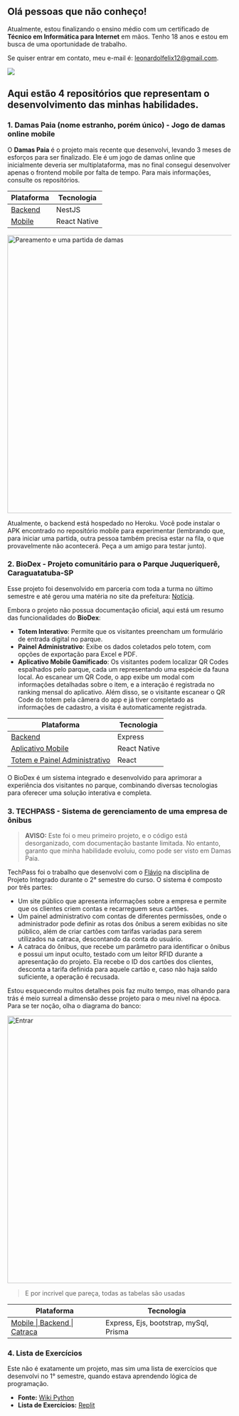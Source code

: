 ## Olá pessoas que não conheço!

Atualmente, estou finalizando o ensino médio com um certificado de **Técnico em Informática para Internet** em mãos. Tenho 18 anos e estou em busca de uma oportunidade de trabalho.

Se quiser entrar em contato, meu e-mail é: [leonardolfelix12@gmail.com](mailto:leonardolfelix12@gmail.com).

<a href="https://github.com/6aleatorio6" align="left">
    <img src="https://github-readme-stats.vercel.app/api/top-langs/?username=6aleatorio6&hide=java,html,tex&title_color=ffffff&text_color=c9cacc&icon_color=2bbc8a&bg_color=1d1f21&langs_count=3" />
</a>

## Aqui estão 4 repositórios que representam o desenvolvimento das minhas habilidades.

### 1. Damas Paia (nome estranho, porém único) - Jogo de damas online mobile

O **Damas Paia** é o projeto mais recente que desenvolvi, levando 3 meses de esforços para ser finalizado. Ele é um jogo de damas online que inicialmente deveria ser multiplataforma, mas no final consegui desenvolver apenas o frontend mobile por falta de tempo. Para mais informações, consulte os repositórios.

| Plataforma                                                   | Tecnologia   | 
| ------------------------------------------------------------ | ------------ | 
| [Backend](https://github.com/6aleatorio6/Damas-Paia_backend) | NestJS       |
| [Mobile](https://github.com/6aleatorio6/Damas-Paia_mobile)   | React Native |


<p>
  <img src="https://gist.githubusercontent.com/6aleatorio6/ed8cc379ee1ad319cca1dd8604f006de/raw/7258f0b052824b803a8265bd2f57ffefeedbba81/pareamentoEjogo.gif" alt="Pareamento e uma partida de damas" width="624" />
</p>

Atualmente, o backend está hospedado no Heroku. Você pode instalar o APK encontrado no repositório mobile para experimentar (lembrando que, para iniciar uma partida, outra pessoa também precisa estar na fila, o que provavelmente não acontecerá. Peça a um amigo para testar junto).


### 2. BioDex - Projeto comunitário para o Parque Juqueriquerê, Caraguatatuba-SP

Esse projeto foi desenvolvido em parceria com toda a turma no último semestre e até gerou uma matéria no site da prefeitura: [Notícia](https://www.caraguatatuba.sp.gov.br/pmc/2024/06/prefeitura-de-caraguatatuba-recebe-alunos-do-ifsp-para-apresentacao-de-aplicativo-para-o-parque-juqueriquere/).

Embora o projeto não possua documentação oficial, aqui está um resumo das funcionalidades do **BioDex**:

- **Totem Interativo**: Permite que os visitantes preencham um formulário de entrada digital no parque.
- **Painel Administrativo**: Exibe os dados coletados pelo totem, com opções de exportação para Excel e PDF.
- **Aplicativo Mobile Gamificado**: Os visitantes podem localizar QR Codes espalhados pelo parque, cada um representando uma espécie da fauna local. Ao escanear um QR Code, o app exibe um modal com informações detalhadas sobre o item, e a interação é registrada no ranking mensal do aplicativo. Além disso, se o visitante escanear o QR Code do totem pela câmera do app e já tiver completado as informações de cadastro, a visita é automaticamente registrada.

| Plataforma                                                                                               | Tecnologia   | 
| -------------------------------------------------------------------------------------------------------- | ------------ | 
| [Backend](https://github.com/6aleatorio6/pj3-backend)                                                     | Express      |
| [Aplicativo Mobile](https://github.com/Programadorwolrd/pj3-Aplicativo-Municipal)                          | React Native |
| [Totem e Painel Administrativo](https://github.com/lorislolo/pi-3sem)                                     | React        |

O BioDex é um sistema integrado e desenvolvido para aprimorar a experiência dos visitantes no parque, combinando diversas tecnologias para oferecer uma solução interativa e completa.

### 3. TECHPASS - Sistema de gerenciamento de uma empresa de ônibus

> **AVISO:** Este foi o meu primeiro projeto, e o código está desorganizado, com documentação bastante limitada. No entanto, garanto que minha habilidade evoluiu, como pode ser visto em Damas Paia.

TechPass foi o trabalho que desenvolvi com o [Flávio](https://github.com/flavioifsp) na disciplina de Projeto Integrado durante o 2° semestre do curso. O sistema é composto por três partes:

- Um site público que apresenta informações sobre a empresa e permite que os clientes criem contas e recarreguem seus cartões.
- Um painel administrativo com contas de diferentes permissões, onde o administrador pode definir as rotas dos ônibus a serem exibidas no site público, além de criar cartões com tarifas variadas para serem utilizados na catraca, descontando da conta do usuário.
- A catraca do ônibus, que recebe um parâmetro para identificar o ônibus e possui um input oculto, testado com um leitor RFID durante a apresentação do projeto. Ela recebe o ID dos cartões dos clientes, desconta a tarifa definida para aquele cartão e, caso não haja saldo suficiente, a operação é recusada.


Estou esquecendo muitos detalhes pois faz muito tempo, mas olhando para trás é meio surreal a dimensão desse projeto para o meu nivel na época. Para se ter noção, olha o diagrama do banco:

<img src="https://github.com/flavioifsp/Pj2-G10-TechPass/blob/main/docs/db/banco%20img%202.png?raw=true" alt="Entrar" width="600" />
 
> E por incrivel que pareça, todas as tabelas são usadas

| Plataforma                                                   | Tecnologia   | 
| ------------------------------------------------------------ | ------------ | 
| [Mobile \| Backend \| Catraca](github.com/flavioifsp/Pj2-G10-TechPass)   | Express, Ejs, bootstrap, mySql, Prisma |

### 4. Lista de Exercícios

Este não é exatamente um projeto, mas sim uma lista de exercícios que desenvolvi no 1° semestre, quando estava aprendendo lógica de programação.

- **Fonte:** [Wiki Python](https://wiki.python.org.br/ListaDeExercicios)  
- **Lista de Exercícios:** [Replit](https://replit.com/@LEONARDOLOPES29/atividade-avaliativa-1#lista2/a45.js)


